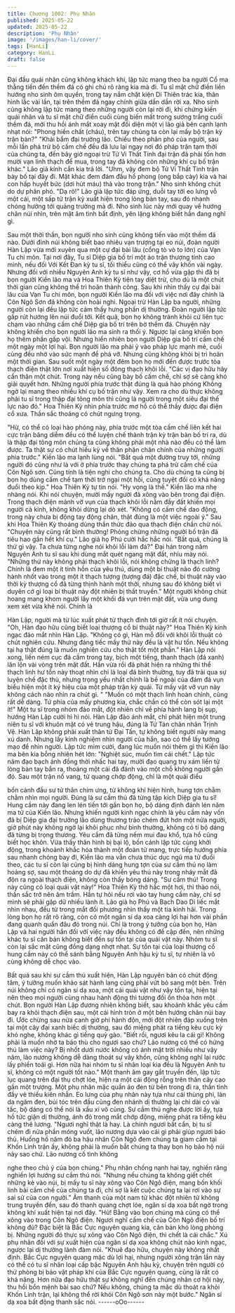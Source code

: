 ```yaml
---
title: Chương 1002: Phụ Nhân
published: 2025-05-22
updated: 2025-05-22
description: 'Phụ Nhân'
image: '/images/han-li/cover/'
tags: [HanLi]
category: HanLi
draft: false
---
```


Đại đầu quái nhân cũng không khách khí, lập tức mang theo ba
người Cổ ma thẳng tiến đến thềm đá có ghi chú rõ ràng kia mà đi.
Tu sĩ mặt chữ điền liền hướng nho sinh ôm quyền, trong tay nắm
chặt kiện Di Thiên trác kia, thân hình lắc vài lần, tại trên thềm đá
ngay chính giữa dần dần rời xa.
Nho sinh cũng không lập tức mang theo những người còn lại rời
đi, khi chứng kiến quái nhân và tu sĩ mặt chữ điền cuối cùng biến
mất trong sương trắng cuối thềm đá, mới thu hồi ánh mắt xoay
mặt đối diện một vị lão giả bên cạnh lạnh nhạt nói:
"Phong hiền chất (cháu), trên tay chúng ta còn lại mấy bộ trận kỳ
trận bàn?"
"Khải bẩm đại trưởng lão. Chiếu theo phân phó của người, sau
mỗi lần phá trừ bộ cấm chế đều đã lưu lại ngay nơi đó pháp trận
tạm thời của chúng ta, đến bây giờ ngoại trừ Tử Vi Thất Tinh đại
trận đã phải tốn hơn mười vạn linh thạch để mua, trong tay đã
không còn những khí cụ bố trận khác." Lão giả kính cẩn kia trả lời.
"Uhm, vậy đem bộ Tử Vi Thất Tinh trận bày bố tại đây đi. Mặt
khác đem đám đầu hổ phong (ong bắp cày) kia và hai con hấp
huyết bức (dơi hút máu) thả vào trong trận." Nho sinh không chút
do dự phân phó.
"Dạ rõ!" Lão giả lập tức đáp ứng, duỗi tay tới eo lưng vỗ một cái,
một sấp tử trận kỳ xuất hiện trong lòng bàn tay, sau đó nhanh
chóng hướng tới quảng trường mà đi.
Nho sinh lúc này mới quay vế hướng chân núi nhìn, trên mặt âm
tình bất định, yên lặng không biết hắn đang nghĩ gì.

Sau một thời thần, bọn người nho sinh cũng không tiến vào một
thềm đá nào.
Dưới đỉnh núi không biết bao nhiêu vạn trượng tại eo núi, đoàn
người Hàn Lập vừa mới xuyên qua một cự đại bài lâu (cổng tò vò
to lớn) của Vạn Tu chi môn. Tại nơi đây, Tu sĩ Diệp gia bố trí một
ảo trận thượng tính cao minh, nếu đối Với Kết Đan kỳ tu sĩ, tối
thiểu cũng có thể vây khốn vài ngày. Nhưng đối với nhiều Nguyên
Anh kỳ tu sĩ như vậy, cơ hồ vừa gặp thì đã bị bọn người Kiền lão
ma và Hoa Thiên Kỳ tiện tay diệt trừ, cho dù là một chút thời gian
cũng không thể trì hoãn thành công.
Sau khi nhìn thấy cự đại bài lâu của Vạn Tu chi môn, bọn người
Kiền lão ma đối với việc nơi đây chính là Côn Ngô Sơn đã không
còn hoài nghi. Ngoại trừ Hàn Lập ba người, những người còn lại
đều lập tức cảm thấy hưng phấn dị thường.
Đoàn người lập tức gấp rút hướng lên núi đuổi tới.
Kết quả, bọn họ không tránh khỏi cứ liên tục chạm vào những
cấm chế Diệp gia bố trí trên bờ thềm đá. Chuyện này không khiến
cho bọn người lão ma sinh ra thối ý. Ngược lại càng khiến bọn họ
thêm phần gấp vội.
Nhưng hiển nhiên bọn người Diệp gia bố trí cấm chế một ngày
một lợi hại. Bọn người lão ma phải ỷ vào pháp lực mạnh mẻ, cuối
cùng đều nhờ vào sức mạnh để phá vỡ. Nhưng cũng không khỏi
bị trì hoãn một thời gian.
Sau suốt một ngày một đêm bọn họ mới đến được trước tòa
thạch điện thật lớn nơi xuất hiện số đông thạch khôi lỗi.
"Các vị đạo hữu hãy cẩn thận một chút. Trong này nếu cũng bày
bố cấm chế, chỉ sợ sẽ càng khó giải quyết hơn. Những người phía
trước thật đúng là quá hào phóng Không ngờ lại mang theo nhiều
khí cụ bố trận như vậy. Xem ra cho dù thực không phải tu sĩ trong
thập đại tông môn thì cũng là người trong một siêu đại thế lực nào
đó." Hoa Thiên Kỳ nhìn phía trước mơ hồ có thể thấy được đại
điện cổ xưa. Thần sắc thoáng có chút ngưng trọng.

"Hừ, có thể có loại hào phóng này, phía trước một tòa cấm chế
liên kết hai cực trận băng diễm đều có thể luyện chế thành trận kỳ
trận bàn bố trí ra, dù là thập đại tông môn chúng ta cũng không
phải một nhà nào đều có thể làm được. Ta thật sự có chút hiếu kỳ
về thân phận chân chính của những người phía trước." Kiền lão
ma lạnh lùng nói.
"Bất quá một đường truy tới, những người đó cũng như là với ở
phía trước thay chúng ta phá trừ cấm chế của Côn Ngô sơn. Cũng
tính là tiện nghi cho chúng ta. Cho dù chúng ta cũng bị bọn họ
dùng cấm chế tạm thời trở ngại một hồi, cũng tuyệt đối có khả
năng đuổi theo kịp." Hoa Thiên Kỳ tự tin nói.
"Hy vọng là thế." Kiền lão ma nhẹ nhàng nói.
Khi nói chuyện, mười mấy người đã xông vào bên trong đại điện.
Trong thạch điện mảnh vỡ vụn của thạch khôi lỗi nằm đầy đất
khiến mọi người cả kinh, không khỏi dừng lại dò xét.
"Không có cấm chế dao động, trong này chưa bị động tay động
chân, thật đúng là một việc ngoài ý." Sau khi Hoa Thiên Kỳ thoáng
dùng thần thức đảo qua thạch điện chần chừ nói.
"Chuyện này cũng rất bình thường! Phỏng chừng những người bố
trận đã tiêu hao gần hết khí cụ." Lão giả họ Phú cười hắc hắc nói.
"Bất quá, chúng là thứ gì vậy. Ta chưa từng nghe nói khôi lỗi làm
đá?" Đại hán trong năm Nguyên Anh tu sĩ sau khi dùng mắt quét
ngang mặt đất, nhíu mày nói.
"Những thứ này không phải thạch khôi lỗi, nói không chừng là
thạch linh? Chính là đem một ít tinh hồn của yêu thú, dùng một bí
thuật nào đó cường hành nhốt vào trong một ít thạch tượng
(tượng đá) đặc chế, bí thuật này vào thời kỳ thượng cổ đã từng
thịnh hành một thời, nhưng sau đó không biết vì duyên cớ gì loại
bí thuật này đột nhiên bị thất truyền."
Một người không chút hoang mang khom người lấy một khối đá
vụn trên mặt đất, vừa ung dung xem xét vừa khẽ nói. Chính là

Hàn Lập, người mà từ lúc xuất phát từ thạch đình tới giờ rất ít nói
chuyện.
"Oh, Hàn đạo hữu cũng biết loại thượng cổ bí thuật này?" Hoa
Thiên Kỳ kinh ngạc đảo mắt nhìn Hàn Lập.
"Không có gì, Hàn mỗ đối với khôi lỗi thuật có chút nghiên cứu.
Nhưng đáng tiếc mấy thứ này đều là vật hư tổn. Nếu không tại hạ
thật đúng là muốn nghiên cứu cho thật tốt một phần." Hàn Lập nói
xong, liền ném cục đá cầm trong tay, bịch một tiếng, thanh thạch
(đá xanh) lăn lộn vài vòng trên mặt đất.
Hắn vừa rồi đã phát hiện ra những thi thể thạch linh hư tổn này
thoạt nhìn chỉ là loại đá bình thường, tuy đã trải qua sự luyện chế
đặc thù, nhưng trọng yếu nhất chính là bề ngoài của đám đá vụn
biểu hiện một ít ký hiệu của một pháp trận kỳ quái. Từ mấy vật vỡ
vụn này không cách nào nhìn ra chút gì.
"
"Muốn có một thạch linh hoàn chỉnh, cũng rất dễ dàng. Tứ phía
của mấy phương kia, chắc chắn có thể còn sót lại một ít!" Một tu
sĩ trong nhóm đảo mắt, đột nhiên chỉ về phía hành lang bị sụp,
hướng Hàn Lập cười hì hì nói.
Hàn Lập đảo ánh mắt, chỉ phát hiện một trung niên tu sĩ với khuôn
mặt có vẻ trung hậu, đúng là Tứ Tán chân nhân Trịnh Vệ.
Hàn Lập không phải xuất thân từ Đại Tấn, tự không biết người
này mang xú danh. Nhưng lấy kinh nghiệm nhìn người của hắn,
sao có thể lấy tướng mạo để nhìn người. Lập tức mỉm cười, đang
lúc muốn nói thêm gì thì Kiền lão ma bên kia bỗng nhiên hét lớn:
"Nghiệt súc, muốn tìm cái chết."
Lập tức năm đạo bạch ảnh đồng thời nhấc hai tay, mười đạo
quang trụ xám liền từ lòng bàn tay bắn ra, thoáng một cái đã đánh
vào một chỗ không người gần đó.
Sau một trận nổ vang, tử quang chớp động, chỉ là một quái điểu

bốn cánh đầu sư tử thân chim ưng, từ không khí hiện hình, hung
tợn chằm chằm nhìn mọi người.
Đúng là sư cầm thú đã từng tập kích Diệp gia tu sĩ!
Hung cầm này đang len lén tiến tới gần bọn họ, bộ dáng định
đánh lén năm ma tử của Kiền lão. Nhưng khiến người kinh ngạc
chính là yêu cầm này vốn đã bị Diệp gia đại trưởng lão dùng
thương trảo chém đứt hơn một nửa người, giờ phút này không
ngờ lại khôi phục như bình thường, không có tí bộ dáng đã từng bị
trọng thương.
Yêu cầm đã từng nếm mui đau khổ, tựa hồ cũng biết học khôn.
Vừa thấy thân hình bị bại lộ, bốn cánh lập tức cùng khởi động,
trong khoảnh khắc hóa thành một đoàn tử mang, trực tiếp hướng
phía sau nhanh chóng bay đi,
Kiền lão ma vẫn chưa thúc dục ngũ ma tử đuổi theo, các tu sĩ còn
lại cũng bị hình dáng hung tợn của sư cầm thú nọ làm hoảng sợ,
sau một thoáng do dự đã khiến yêu thú này trong nháy mắt đã
độn ra ngoài thạch điện, không còn thấy bóng dáng.
"Sư cầm thú! Trong này cũng có loại quái vật này!" Hoa Thiên Kỳ
thở hắc một hơi, thì thào nói, thần sắc trở nên âm trầm.
Hắn tự hỏi nếu rơi vào tay hung cầm này, chỉ sợ mình sẽ phải gặp
dữ nhiều lành ít.
Lão giả họ Phú và Bạch Dao Di liếc mắt nhìn nhau, đều từ trong
mắt đối phương nhìn thấy một tia kinh hãi. Trong lòng bọn họ rất
rõ ràng, còn có một ngân sí dạ xoa càng lợi hại hơn vài phần
đang quanh quẩn đâu đó trong núi. Chỉ là trong ý tưởng của bọn
họ, Hàn Lập và hai người hắn đối với việc này đều không có đề
cập đến, nên những khác tu sĩ căn bản không biết đến sự tồn tại
của quái vật này.
Nhóm tu sĩ còn lại sắc mặt cũng đồng dạng nhợt nhạt.
Sự tồn tại của loại thượng cổ hung cầm này có thể sánh bằng
Nguyên Anh hậu kỳ tu sĩ, tự nhiên là vô cùng không dễ chọc vào.

Bất quá sau khi sư cầm thú xuất hiện, Hàn Lập nguyên bản có
chút động tâm, ý tưởng muốn khảo sát hành lang cũng phải vứt
bỏ sang một bên.
Trên núi không chỉ có ngân sí dạ xoa, một cái quái vật như vậy
tồn tại, hiện tại nên theo mọi người cùng nhau hành động thì
tương đối ổn thỏa hơn một chút.
Bọn người Hàn Lập đương nhiên không biết, sau khoảnh khắc
yêu cầm bay ra khỏi thạch điện sau, một cái hình tròn ở một bên
hướng chân núi bay đi. Ước chừng sau nửa canh giờ phi hành
độn, mới đột nhiên đáp xuống trên tại một cây đại xanh biếc dị
thường, sau đó miệng phát ra tiếng kêu cực kỳ khó nghe, không
khác gì tiếng quỷ gào.
"Biết rồi, ngươi kêu la cái gì! Không phải là muốn nhờ ta báo thù
cho ngươi sao chứ? Lão nương có thể có hứng thú làm việc này?
Bị nhốt dưới nước không có ánh mặt trời nhiều như vậy năm, lão
nương không dễ dàng thoát sự vây khốn, cũng không nghĩ lại
rước lấy phiền toái gì. Hơn nữa hai nhóm tu sĩ nhân loại kia đều
là Nguyên Anh tu sĩ, không có một người tốt nào."
Một thanh âm gay gắt truyền đến, lập tức lục quang trên đại thụ
chợt lóe, hiện ra một cái động rỗng trên thân cây cao gần một
trượng. Một phụ nhân mặc quần áo đen từ bên trong đi ra, thần
tình đầy vẻ thiếu kiên nhẫn.
Eo lưng của phụ nhân này tựa như cái thùng phi, làn da ngăm
đen, búi tóc trên đầu cũng đen nhánh dị thường lại chỉ dài có vài
tấc, bộ dáng có thể nói là xấu xí vô cùng.
Sư cầm thú nghe được lời ấy, tựa hồ tức giận dị thường, ánh đỏ
trong mắt chớp động, miệng phát ra tiếng kêu càng thê lương.
"Ngươi nghĩ thật là hay. Là chính ngươi bất cẩn, bị tu sĩ chém đi
nửa phần móng vuốt, lão nương dựa vào cái gì phải giúp ngươi
báo thù. Huống hồ năm đó ba hậu nhân Côn Ngô đem chúng ta
giam cầm tại Khốn Linh trận ấy, không phải là muốn bắt chúng ta
thay bọn họ bảo hộ núi này sao chứ. Lão nương cố tình không

nghe theo chủ ý của bọn chúng." Phụ nhân chống nạnh hai tay,
nghiến răng nghiến lợi hướng sư cầm thú nói.
"Nhưng nếu chúng ta không giết chết những kẻ vào núi, bị mấy tu
sĩ này xông vào Côn Ngô điện, mang bốn khối linh bài cấm chế
của chúng ta đi, chỉ sợ là kết cuộc chúng ta lại rơi vào sự sai sử
của con người." Âm thanh của một nam tử khác đột nhiên từ
không trung truyền đến, sau đó thanh quang chợt lóe, ngân sí dạ
xoa bất ngờ trong không khí xuất hiện tại nơi đây.
"Hừ! Bằng vào bọn chúng mà cũng có thể xông vào trong Côn
Ngô điện. Ngươi nghĩ cấm chế của Côn Ngô điện bố trí không
đủ? Đặc biệt là Bắc Cực nguyên quang kia, căn bản khó lòng
phòng bị. Những người đó thực sự xông vào Côn Ngô điện, thì
chết là cái chắc."
Xú phụ nhân đối với sự xuất hiện của ngân sí dạ xoa không chút
nào kinh ngạc, ngược lại dị thường lãnh đàm nói.
"Khuê đạo hữu, chuyện này không nhất định. Bắc Cực nguyên
quang mặc dù lợi hại, nhưng người xông trận lần này có thể có tu
sĩ nhân loại cấp bậc Nguyên Anh hậu kỳ, chuyện trên người có
thứ phòng bị bảo vật pháp khí của Bắc Cực nguyên quang, cũng
là rất có khả năng. Hơn nữa đạo hữu thật sự không nghĩ đến
chúng nhân cơ hội này, thu hồi bổn mệnh bài sao chứ? Nếu
không, chúng ta mặc dù thoát ra khỏi Khốn Linh trận, lại không
thể rời khỏi Côn Ngô sơn này một bước." Ngân sí dạ xoa bất
động thanh sắc nói.
------oOo------
